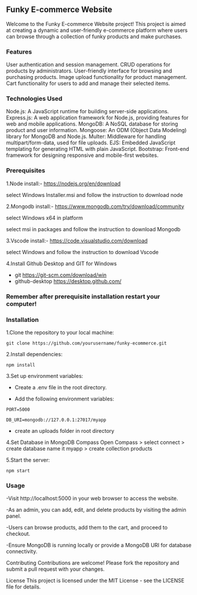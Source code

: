 ## Funky E-commerce Website
Welcome to the Funky E-commerce Website project! This project is aimed at creating a dynamic and user-friendly e-commerce platform where users can browse through a collection of funky products and make purchases.

### Features
User authentication and session management.
CRUD operations for products by administrators.
User-friendly interface for browsing and purchasing products.
Image upload functionality for product management.
Cart functionality for users to add and manage their selected items.

### Technologies Used
Node.js: A JavaScript runtime for building server-side applications.
Express.js: A web application framework for Node.js, providing features for web and mobile applications.
MongoDB: A NoSQL database for storing product and user information.
Mongoose: An ODM (Object Data Modeling) library for MongoDB and Node.js.
Multer: Middleware for handling multipart/form-data, used for file uploads.
EJS: Embedded JavaScript templating for generating HTML with plain JavaScript.
Bootstrap: Front-end framework for designing responsive and mobile-first websites.


### Prerequisites
1.Node install:- https://nodejs.org/en/download

select Windows Installer.msi and follow the instruction to download node

2.Mongodb install:- https://www.mongodb.com/try/download/community

select Windows x64 in platform

select msi in packages and follow the instruction to download Mongodb

3.Vscode install:- https://code.visualstudio.com/download

select Windows and follow the instruction to download Vscode

4.Install Github Desktop and GIT for Windows 
- git https://git-scm.com/download/win
- github-desktop https://desktop.github.com/

### Remember after prerequisite installation restart your computer!


### Installation

1.Clone the repository to your local machine:

    git clone https://github.com/yourusername/funky-ecommerce.git

2.Install dependencies:

    npm install

    
3.Set up environment variables:
  
   - Create a .env file in the root directory.
  
   - Add the following environment variables:

    PORT=5000

    DB_URI=mongodb://127.0.0.1:27017/myapp

- create an uploads folder in root directory

4.Set Database in MongoDB Compass
Open Compass > select connect > create database name it myapp > create collection products
  
5.Start the server:

    npm start

### Usage
-Visit http://localhost:5000 in your web browser to access the website.

-As an admin, you can add, edit, and delete products by visiting the admin panel.

-Users can browse products, add them to the cart, and proceed to checkout.

-Ensure MongoDB is running locally or provide a MongoDB URI for database connectivity.

Contributing
Contributions are welcome! Please fork the repository and submit a pull request with your changes.

License
This project is licensed under the MIT License - see the LICENSE file for details.

